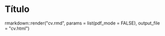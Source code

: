 # Título
rmarkdown::render("cv.rmd",
                  params = list(pdf_mode = FALSE),
                  output_file = "cv.html")
